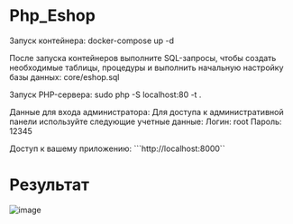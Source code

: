 # Php_Eshop
Запуск контейнера:
docker-compose up -d

После запуска контейнеров выполните SQL-запросы, чтобы создать необходимые таблицы, процедуры и выполнить начальную настройку базы данных:
 core/eshop.sql

Запуск PHP-сервера:
sudo php -S localhost:80 -t .

Данные для входа администратора: Для доступа к административной панели используйте следующие учетные данные:
Логин: root Пароль: 12345

Доступ к вашему приложению:
```http://localhost:8000``

# Результат
![image](https://github.com/user-attachments/assets/1698c256-60f6-497b-baa1-df4620f7d599)

